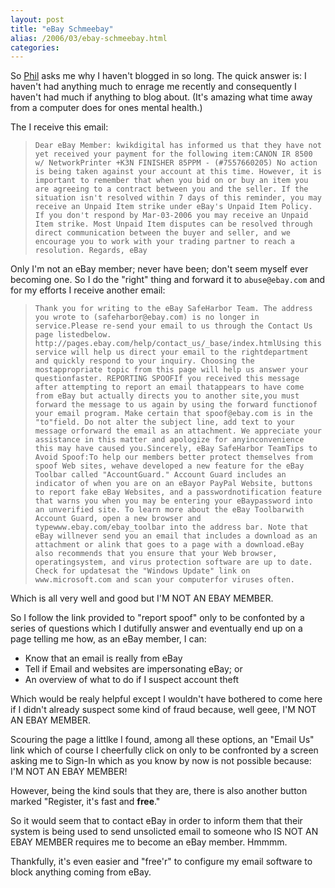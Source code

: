 ```yaml
---
layout: post
title: "eBay Schmeebay"
alias: /2006/03/ebay-schmeebay.html
categories:
---
```

So [Phil](http://www.mikemelia.com/) asks me why I haven't blogged in so long. The quick answer is: I haven't had anything much to enrage me recently and consequently I haven't had much if anything to blog about. (It's amazing what time away from a computer does for ones mental health.)

The I receive this email:

> `Dear eBay Member: kwikdigital has informed us that they have not yet received your payment for the following item:CANON IR 8500 w/ NetworkPrinter +K3N FINISHER 85PPM - (#7557660205) No action is being taken against your account at this time. However, it is important to remember that when you bid on or buy an item you are agreeing to a contract between you and the seller. If the situation isn't resolved within 7 days of this reminder, you may receive an Unpaid Item strike under eBay's Unpaid Item Policy. If you don't respond by Mar-03-2006 you may receive an Unpaid Item strike. Most Unpaid Item disputes can be resolved through direct communication between the buyer and seller, and we encourage you to work with your trading partner to reach a resolution. Regards, eBay`

Only I'm not an eBay member; never have been; don't seem myself ever becoming one. So I do the "right" thing and forward it to `abuse@ebay.com` and for my efforts I receive another email:

> `Thank you for writing to the eBay SafeHarbor Team. The address you wrote to (safeharbor@ebay.com) is no longer in service.Please re-send your email to us through the Contact Us page listedbelow. http://pages.ebay.com/help/contact_us/_base/index.htmlUsing this service will help us direct your email to the rightdepartment and quickly respond to your inquiry. Choosing the mostappropriate topic from this page will help us answer your questionfaster. REPORTING SPOOFIf you received this message after attempting to report an email thatappears to have come from eBay but actually directs you to another site,you must forward the message to us again by using the forward functionof your email program. Make certain that spoof@ebay.com is in the "to"field. Do not alter the subject line, add text to your message orforward the email as an attachment. We appreciate your assistance in this matter and apologize for anyinconvenience this may have caused you.Sincerely, eBay SafeHarbor TeamTips to Avoid Spoof:To help our members better protect themselves from spoof Web sites, wehave developed a new feature for the eBay Toolbar called "AccountGuard." Account Guard includes an indicator of when you are on an eBayor PayPal Website, buttons to report fake eBay Websites, and a passwordnotification feature that warns you when you may be entering your eBaypassword into an unverified site. To learn more about the eBay Toolbarwith Account Guard, open a new browser and typewww.ebay.com/ebay_toolbar into the address bar. Note that eBay willnever send you an email that includes a download as an attachment or alink that goes to a page with a download.eBay also recommends that you ensure that your Web browser, operatingsystem, and virus protection software are up to date. Check for updatesat the "Windows Update" link on www.microsoft.com and scan your computerfor viruses often.`

Which is all very well and good but I'M NOT AN EBAY MEMBER.

So I follow the link provided to "report spoof" only to be confonted by a series of questions which I dutifully answer and eventually end up on a page telling me how, as an eBay member, I can:

* Know that an email is really from eBay
* Tell if Email and websites are impersonating eBay; or
* An overview of what to do if I suspect account theft

Which would be realy helpful except I wouldn't have bothered to come here if I didn't already suspect some kind of fraud because, well geee, I'M NOT AN EBAY MEMBER.

Scouring the page a littlke I found, among all these options, an "Email Us" link which of course I cheerfully click on only to be confronted by a screen asking me to Sign-In which as you know by now is not possible because: I'M NOT AN EBAY MEMBER!

However, being the kind souls that they are, there is also another button marked "Register, it's fast and **free**."

So it would seem that to contact eBay in order to inform them that their system is being used to send unsolicted email to someone who IS NOT AN EBAY MEMBER requires me to become an eBay member. Hmmmm.

Thankfully, it's even easier and "free'r" to configure my email software to block anything coming from eBay.
